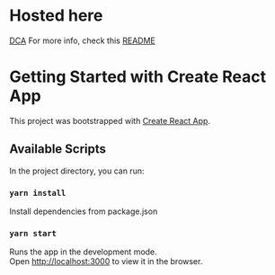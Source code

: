 # Hosted here
[DCA](https://dapp-dca.netlify.app/)
For more info, check this [README](https://github.com/dca-dao)
# Getting Started with Create React App

This project was bootstrapped with [Create React App](https://github.com/facebook/create-react-app).

## Available Scripts

In the project directory, you can run:

### `yarn install`
Install dependencies from package.json

### `yarn start`
Runs the app in the development mode.\
Open [http://localhost:3000](http://localhost:3000) to view it in the browser.


